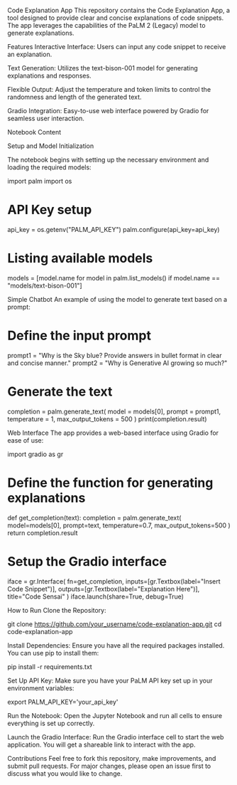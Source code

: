 Code Explanation App
This repository contains the Code Explanation App, a tool designed to provide clear and concise explanations of code snippets. The app leverages the capabilities of the PaLM 2 (Legacy) model to generate explanations.

Features
Interactive Interface: Users can input any code snippet to receive an explanation.

Text Generation: Utilizes the text-bison-001 model for generating explanations and responses.

Flexible Output: Adjust the temperature and token limits to control the randomness and length of the generated text.

Gradio Integration: Easy-to-use web interface powered by Gradio for seamless user interaction.

Notebook Content

Setup and Model Initialization

The notebook begins with setting up the necessary environment and loading the required models:

import palm
import os

# API Key setup
api_key = os.getenv("PALM_API_KEY")
palm.configure(api_key=api_key)

# Listing available models
models = [model.name for model in palm.list_models() if model.name == "models/text-bison-001"]

Simple Chatbot
An example of using the model to generate text based on a prompt:

# Define the input prompt
prompt1 = "Why is the Sky blue? Provide answers in bullet format in clear and concise manner."
prompt2 = "Why is Generative AI growing so much?"

# Generate the text
completion = palm.generate_text(
    model = models[0],
    prompt = prompt1,
    temperature = 1,
    max_output_tokens = 500
)
print(completion.result)

Web Interface
The app provides a web-based interface using Gradio for ease of use:

import gradio as gr

# Define the function for generating explanations
def get_completion(text):
    completion = palm.generate_text(
        model=models[0],
        prompt=text,
        temperature=0.7,
        max_output_tokens=500
    )
    return completion.result

# Setup the Gradio interface
iface = gr.Interface(
    fn=get_completion,
    inputs=[gr.Textbox(label="Insert Code Snippet")],
    outputs=[gr.Textbox(label="Explanation Here")],
    title="Code Sensai"
)
iface.launch(share=True, debug=True)

How to Run
Clone the Repository:

git clone https://github.com/your_username/code-explanation-app.git
cd code-explanation-app

Install Dependencies:
Ensure you have all the required packages installed. You can use pip to install them:

pip install -r requirements.txt


Set Up API Key:
Make sure you have your PaLM API key set up in your environment variables:

export PALM_API_KEY='your_api_key'

Run the Notebook:
Open the Jupyter Notebook and run all cells to ensure everything is set up correctly.

Launch the Gradio Interface:
Run the Gradio interface cell to start the web application. You will get a shareable link to interact with the app.

Contributions
Feel free to fork this repository, make improvements, and submit pull requests. For major changes, please open an issue first to discuss what you would like to change.
